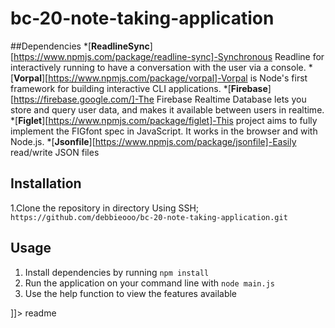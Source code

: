 # bc-20-note-taking-application


<snippet>
  <content><![CDATA[
# ${1:Note taking application}
##Introduction
*Note application that has the following features
*Create note feature that accepts notes from the user and stores it on the database 
*Viewnote feature that displays a single note with a query string argument from the user
*Delete note feature that deletes already stored note
*listnotes  feature that lists notes with the option of limiting the list display
*searchnote feature that views a formatted list of all the notes that can be identified by the query string

##Dependencies
*[**ReadlineSync**][https://www.npmjs.com/package/readline-sync]-Synchronous Readline for interactively running to have a conversation with the user via a console.
*[**Vorpal**][https://www.npmjs.com/package/vorpal]-Vorpal is Node's first framework for building interactive CLI applications.
*[**Firebase**][https://firebase.google.com/]-The Firebase Realtime Database lets you store and query user data, and makes it available between users in realtime.
*[**Figlet**][https://www.npmjs.com/package/figlet]-This project aims to fully implement the FIGfont spec in JavaScript. It works in the browser and with Node.js.
*[**Jsonfile**][https://www.npmjs.com/package/jsonfile]-Easily read/write JSON files

## Installation
1.Clone the repository in directory Using SSH;
 ```https://github.com/debbieooo/bc-20-note-taking-application.git```

## Usage
1. Install dependencies by running ```npm install```
2. Run the application on your command line with ```node main.js```
3. Use the help function to view the features available

]]></content>
  <tabTrigger>readme</tabTrigger>
</snippet>
